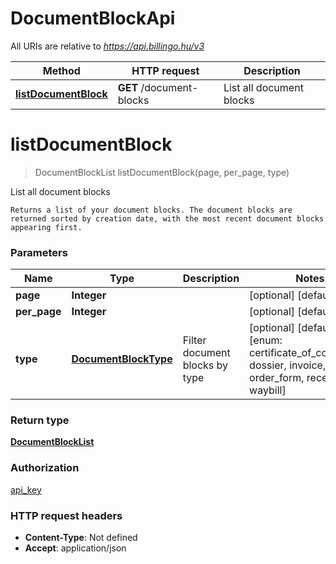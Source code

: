 # DocumentBlockApi

All URIs are relative to *https://api.billingo.hu/v3*

| Method | HTTP request | Description |
|------------- | ------------- | -------------|
| [**listDocumentBlock**](DocumentBlockApi.md#listDocumentBlock) | **GET** /document-blocks | List all document blocks |


<a name="listDocumentBlock"></a>
# **listDocumentBlock**
> DocumentBlockList listDocumentBlock(page, per\_page, type)

List all document blocks

    Returns a list of your document blocks. The document blocks are returned sorted by creation date, with the most recent document blocks appearing first.

### Parameters

|Name | Type | Description  | Notes |
|------------- | ------------- | ------------- | -------------|
| **page** | **Integer**|  | [optional] [default to null] |
| **per\_page** | **Integer**|  | [optional] [default to 25] |
| **type** | [**DocumentBlockType**](../Models/.md)| Filter document blocks by type | [optional] [default to null] [enum: certificate_of_completion, dossier, invoice, offer, order_form, receipt, waybill] |

### Return type

[**DocumentBlockList**](../Models/DocumentBlockList.md)

### Authorization

[api_key](../README.md#api_key)

### HTTP request headers

- **Content-Type**: Not defined
- **Accept**: application/json

